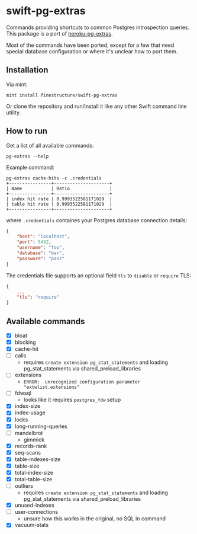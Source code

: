 # swift-pg-extras

Commands providing shortcuts to common Postgres introspection queries. This package is a port of [heroku-pg-extras](https://github.com/heroku/heroku-pg-extras).

Most of the commands have been ported, except for a few that need special database configuration or where it's unclear how to port them.

## Installation

Via mint:

```
mint install finestructure/swift-pg-extras
```

Or clone the repository and run/install it like any other Swift command line utility.

## How to run

Get a list of all available commands:

```
pg-extras --help
```

Example command:

```
pg-extras cache-hits -c .credentials
+----------------+---------------------+
| Name           | Ratio               |
+----------------+---------------------+
| index hit rate | 0.9993522581171029  |
| table hit rate | 0.9993522581171029  |
+----------------+---------------------+
```

where `.credentials` containes your Postgres database connection details:

```json
{
    "host": "localhost",
    "port": 5432,
    "username": "foo",
    "database": "bar",
    "password": "pass"
}
```

The credentials file supports an optional field `tls` to `disable` or `require` TLS:

```json
{
    ...
    "tls": "require"
}
```

## Available commands

* [x] bloat
* [x] blocking
* [x] cache-hit
* [ ] calls
  - requires `create extension pg_stat_statements` and loading pg_stat_statements via shared_preload_libraries
* [ ] extensions
	- `ERROR:  unrecognized configuration parameter "extwlist.extensions"`
* [ ] fdwsql
  - looks like it requires `postgres_fdw` setup
* [x] index-size
* [x] index-usage
* [x] locks
* [x] long-running-queries
* [ ] mandelbrot
  - gimmick
* [x] records-rank
* [x] seq-scans
* [x] table-indexes-size
* [x] table-size
* [x] total-index-size
* [x] total-table-size
* [ ] outliers
  - requires `create extension pg_stat_statements` and loading pg_stat_statements via shared_preload_libraries
* [x] unused-indexes
* [ ] user-connections
  - unsure how this works in the original, no SQL in command
* [x] vacuum-stats
